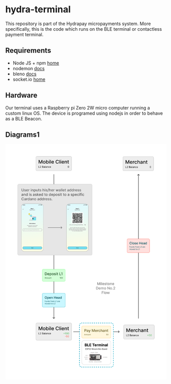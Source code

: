 # hydra-terminal

This repository is part of the Hydrapay micropayments system. More specifically, this is the code which runs on the BLE terminal or contactless payment terminal.

## Requirements

- Node JS + npm [home](https://nodemon.io/)
- nodemon [docs](https://nodemon.io/)
- bleno [docs](https://github.com/noble/bleno)
- socket.io [home](https://socket.io/)

## Hardware

Our terminal uses a Raspberry pi Zero 2W micro computer running a custom linux OS. The device is programed using nodejs in order to behave as a BLE Beacon.

## Diagrams1

![Diagram](assets/demo-2.png)
